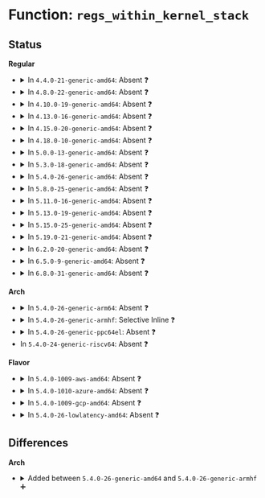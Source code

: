 # Function: <code>regs_within_kernel_stack</code>

## Status
<b>Regular</b>
<ul>
<li>
<details>
<summary>In <code>4.4.0-21-generic-amd64</code>: Absent ❓</summary>

```json
{
  "name": "regs_within_kernel_stack",
  "collision_type": "Unique Static",
  "inline_type": "Full",
  "funcs": [
    {
      "addr": 0,
      "name": "regs_within_kernel_stack",
      "external": false,
      "loc": "arch/x86/include/asm/ptrace.h:197",
      "file": "kernel/trace/trace_kprobe.c",
      "inline": "declared, inlined",
      "caller_inline": [],
      "caller_func": []
    }
  ],
  "symbols": []
}
```
</details>
</li>
<li>
<details>
<summary>In <code>4.8.0-22-generic-amd64</code>: Absent ❓</summary>

```json
{
  "name": "regs_within_kernel_stack",
  "collision_type": "Unique Static",
  "inline_type": "Full",
  "funcs": [
    {
      "addr": 18446744071580370595,
      "name": "regs_within_kernel_stack",
      "external": false,
      "loc": "arch/x86/include/asm/ptrace.h:191",
      "file": "kernel/trace/trace_kprobe.c",
      "inline": "declared, inlined",
      "caller_inline": [
        "kernel/trace/trace_kprobe.c:fetch_stack_u64",
        "kernel/trace/trace_kprobe.c:fetch_stack_u32",
        "kernel/trace/trace_kprobe.c:fetch_stack_u16",
        "kernel/trace/trace_kprobe.c:fetch_stack_u8"
      ],
      "caller_func": []
    }
  ],
  "symbols": []
}
```
</details>
</li>
<li>
<details>
<summary>In <code>4.10.0-19-generic-amd64</code>: Absent ❓</summary>

```json
{
  "name": "regs_within_kernel_stack",
  "collision_type": "Unique Static",
  "inline_type": "Full",
  "funcs": [
    {
      "addr": 18446744071580418339,
      "name": "regs_within_kernel_stack",
      "external": false,
      "loc": "arch/x86/include/asm/ptrace.h:191",
      "file": "kernel/trace/trace_kprobe.c",
      "inline": "declared, inlined",
      "caller_inline": [
        "kernel/trace/trace_kprobe.c:fetch_stack_u64",
        "kernel/trace/trace_kprobe.c:fetch_stack_u32",
        "kernel/trace/trace_kprobe.c:fetch_stack_u16",
        "kernel/trace/trace_kprobe.c:fetch_stack_u8"
      ],
      "caller_func": []
    }
  ],
  "symbols": []
}
```
</details>
</li>
<li>
<details>
<summary>In <code>4.13.0-16-generic-amd64</code>: Absent ❓</summary>

```json
{
  "name": "regs_within_kernel_stack",
  "collision_type": "Unique Static",
  "inline_type": "Full",
  "funcs": [
    {
      "addr": 18446744071580430243,
      "name": "regs_within_kernel_stack",
      "external": false,
      "loc": "arch/x86/include/asm/ptrace.h:191",
      "file": "kernel/trace/trace_kprobe.c",
      "inline": "declared, inlined",
      "caller_inline": [
        "kernel/trace/trace_kprobe.c:fetch_stack_u64",
        "kernel/trace/trace_kprobe.c:fetch_stack_u32",
        "kernel/trace/trace_kprobe.c:fetch_stack_u16",
        "kernel/trace/trace_kprobe.c:fetch_stack_u8"
      ],
      "caller_func": []
    }
  ],
  "symbols": []
}
```
</details>
</li>
<li>
<details>
<summary>In <code>4.15.0-20-generic-amd64</code>: Absent ❓</summary>

```json
{
  "name": "regs_within_kernel_stack",
  "collision_type": "Unique Static",
  "inline_type": "Full",
  "funcs": [
    {
      "addr": 18446744071580486659,
      "name": "regs_within_kernel_stack",
      "external": false,
      "loc": "arch/x86/include/asm/ptrace.h:227",
      "file": "kernel/trace/trace_kprobe.c",
      "inline": "declared, inlined",
      "caller_inline": [
        "kernel/trace/trace_kprobe.c:fetch_stack_u64",
        "kernel/trace/trace_kprobe.c:fetch_stack_u32",
        "kernel/trace/trace_kprobe.c:fetch_stack_u16",
        "kernel/trace/trace_kprobe.c:fetch_stack_u8"
      ],
      "caller_func": []
    }
  ],
  "symbols": []
}
```
</details>
</li>
<li>
<details>
<summary>In <code>4.18.0-10-generic-amd64</code>: Absent ❓</summary>

```json
{
  "name": "regs_within_kernel_stack",
  "collision_type": "Unique Static",
  "inline_type": "Full",
  "funcs": [
    {
      "addr": 18446744071580573983,
      "name": "regs_within_kernel_stack",
      "external": false,
      "loc": "arch/x86/include/asm/ptrace.h:232",
      "file": "kernel/trace/trace_kprobe.c",
      "inline": "declared, inlined",
      "caller_inline": [
        "kernel/trace/trace_kprobe.c:fetch_stack_u64",
        "kernel/trace/trace_kprobe.c:fetch_stack_u32",
        "kernel/trace/trace_kprobe.c:fetch_stack_u16",
        "kernel/trace/trace_kprobe.c:fetch_stack_u8"
      ],
      "caller_func": []
    }
  ],
  "symbols": []
}
```
</details>
</li>
<li>
<details>
<summary>In <code>5.0.0-13-generic-amd64</code>: Absent ❓</summary>

```json
{
  "name": "regs_within_kernel_stack",
  "collision_type": "Unique Static",
  "inline_type": "Full",
  "funcs": [
    {
      "addr": 18446744071580638942,
      "name": "regs_within_kernel_stack",
      "external": false,
      "loc": "arch/x86/include/asm/ptrace.h:234",
      "file": "kernel/trace/trace_kprobe.c",
      "inline": "declared, inlined",
      "caller_inline": [
        "kernel/trace/trace_kprobe.c:process_fetch_insn",
        "kernel/trace/trace_kprobe.c:process_fetch_insn"
      ],
      "caller_func": []
    }
  ],
  "symbols": []
}
```
</details>
</li>
<li>
<details>
<summary>In <code>5.3.0-18-generic-amd64</code>: Absent ❓</summary>

```json
{
  "name": "regs_within_kernel_stack",
  "collision_type": "Unique Static",
  "inline_type": "Full",
  "funcs": [
    {
      "addr": 18446744071580699677,
      "name": "regs_within_kernel_stack",
      "external": false,
      "loc": "arch/x86/include/asm/ptrace.h:241",
      "file": "kernel/trace/trace_kprobe.c",
      "inline": "declared, inlined",
      "caller_inline": [
        "kernel/trace/trace_kprobe.c:process_fetch_insn",
        "kernel/trace/trace_kprobe.c:process_fetch_insn"
      ],
      "caller_func": []
    }
  ],
  "symbols": []
}
```
</details>
</li>
<li>
<details>
<summary>In <code>5.4.0-26-generic-amd64</code>: Absent ❓</summary>

```json
{
  "name": "regs_within_kernel_stack",
  "collision_type": "Unique Static",
  "inline_type": "Full",
  "funcs": [
    {
      "addr": 18446744071580747965,
      "name": "regs_within_kernel_stack",
      "external": false,
      "loc": "arch/x86/include/asm/ptrace.h:241",
      "file": "kernel/trace/trace_kprobe.c",
      "inline": "declared, inlined",
      "caller_inline": [
        "kernel/trace/trace_kprobe.c:process_fetch_insn",
        "kernel/trace/trace_kprobe.c:process_fetch_insn"
      ],
      "caller_func": []
    }
  ],
  "symbols": []
}
```
</details>
</li>
<li>
<details>
<summary>In <code>5.8.0-25-generic-amd64</code>: Absent ❓</summary>

```json
{
  "name": "regs_within_kernel_stack",
  "collision_type": "Unique Static",
  "inline_type": "Full",
  "funcs": [
    {
      "addr": 18446744071580861325,
      "name": "regs_within_kernel_stack",
      "external": false,
      "loc": "arch/x86/include/asm/ptrace.h:254",
      "file": "kernel/trace/trace_kprobe.c",
      "inline": "declared, inlined",
      "caller_inline": [
        "kernel/trace/trace_kprobe.c:process_fetch_insn",
        "kernel/trace/trace_kprobe.c:process_fetch_insn"
      ],
      "caller_func": []
    }
  ],
  "symbols": []
}
```
</details>
</li>
<li>
<details>
<summary>In <code>5.11.0-16-generic-amd64</code>: Absent ❓</summary>

```json
{
  "name": "regs_within_kernel_stack",
  "collision_type": "Unique Static",
  "inline_type": "Full",
  "funcs": [
    {
      "addr": 18446744071580853469,
      "name": "regs_within_kernel_stack",
      "external": false,
      "loc": "arch/x86/include/asm/ptrace.h:274",
      "file": "kernel/trace/trace_kprobe.c",
      "inline": "declared, inlined",
      "caller_inline": [
        "kernel/trace/trace_kprobe.c:process_fetch_insn",
        "kernel/trace/trace_kprobe.c:process_fetch_insn"
      ],
      "caller_func": []
    }
  ],
  "symbols": []
}
```
</details>
</li>
<li>
<details>
<summary>In <code>5.13.0-19-generic-amd64</code>: Absent ❓</summary>

```json
{
  "name": "regs_within_kernel_stack",
  "collision_type": "Unique Static",
  "inline_type": "Full",
  "funcs": [
    {
      "addr": 18446744071580858692,
      "name": "regs_within_kernel_stack",
      "external": false,
      "loc": "arch/x86/include/asm/ptrace.h:277",
      "file": "kernel/trace/trace_kprobe.c",
      "inline": "declared, inlined",
      "caller_inline": [
        "kernel/trace/trace_kprobe.c:process_fetch_insn",
        "kernel/trace/trace_kprobe.c:process_fetch_insn"
      ],
      "caller_func": []
    }
  ],
  "symbols": []
}
```
</details>
</li>
<li>
<details>
<summary>In <code>5.15.0-25-generic-amd64</code>: Absent ❓</summary>

```json
{
  "name": "regs_within_kernel_stack",
  "collision_type": "Unique Static",
  "inline_type": "Full",
  "funcs": [
    {
      "addr": 18446744071581059180,
      "name": "regs_within_kernel_stack",
      "external": false,
      "loc": "arch/x86/include/asm/ptrace.h:277",
      "file": "kernel/trace/trace_kprobe.c",
      "inline": "declared, inlined",
      "caller_inline": [
        "kernel/trace/trace_kprobe.c:process_fetch_insn",
        "kernel/trace/trace_kprobe.c:process_fetch_insn"
      ],
      "caller_func": []
    }
  ],
  "symbols": []
}
```
</details>
</li>
<li>
<details>
<summary>In <code>5.19.0-21-generic-amd64</code>: Absent ❓</summary>

```json
{
  "name": "regs_within_kernel_stack",
  "collision_type": "Unique Static",
  "inline_type": "Full",
  "funcs": [
    {
      "addr": 18446744071581316697,
      "name": "regs_within_kernel_stack",
      "external": false,
      "loc": "arch/x86/include/asm/ptrace.h:281",
      "file": "kernel/trace/trace_kprobe.c",
      "inline": "declared, inlined",
      "caller_inline": [
        "kernel/trace/trace_kprobe.c:process_fetch_insn",
        "kernel/trace/trace_kprobe.c:process_fetch_insn"
      ],
      "caller_func": []
    }
  ],
  "symbols": []
}
```
</details>
</li>
<li>
<details>
<summary>In <code>6.2.0-20-generic-amd64</code>: Absent ❓</summary>

```json
{
  "name": "regs_within_kernel_stack",
  "collision_type": "Unique Static",
  "inline_type": "Full",
  "funcs": [
    {
      "addr": 18446744071581650754,
      "name": "regs_within_kernel_stack",
      "external": false,
      "loc": "arch/x86/include/asm/ptrace.h:281",
      "file": "kernel/trace/trace_kprobe.c",
      "inline": "declared, inlined",
      "caller_inline": [
        "kernel/trace/trace_kprobe.c:process_fetch_insn",
        "kernel/trace/trace_kprobe.c:process_fetch_insn"
      ],
      "caller_func": []
    }
  ],
  "symbols": []
}
```
</details>
</li>
<li>
<details>
<summary>In <code>6.5.0-9-generic-amd64</code>: Absent ❓</summary>

```json
{
  "name": "regs_within_kernel_stack",
  "collision_type": "Static Duplication",
  "inline_type": "Full",
  "funcs": [
    {
      "addr": 18446744071581790919,
      "name": "regs_within_kernel_stack",
      "external": false,
      "loc": "arch/x86/include/asm/ptrace.h:281",
      "file": "kernel/trace/trace_kprobe.c",
      "inline": "declared, inlined",
      "caller_inline": [
        "kernel/trace/trace_kprobe.c:process_fetch_insn",
        "kernel/trace/trace_kprobe.c:process_fetch_insn"
      ],
      "caller_func": []
    },
    {
      "addr": 18446744071581865516,
      "name": "regs_within_kernel_stack",
      "external": false,
      "loc": "arch/x86/include/asm/ptrace.h:281",
      "file": "kernel/trace/trace_fprobe.c",
      "inline": "declared, inlined",
      "caller_inline": [
        "kernel/trace/trace_fprobe.c:process_fetch_insn",
        "kernel/trace/trace_fprobe.c:process_fetch_insn"
      ],
      "caller_func": []
    }
  ],
  "symbols": []
}
```
</details>
</li>
<li>
<details>
<summary>In <code>6.8.0-31-generic-amd64</code>: Absent ❓</summary>

```json
{
  "name": "regs_within_kernel_stack",
  "collision_type": "Static Duplication",
  "inline_type": "Full",
  "funcs": [
    {
      "addr": 18446744071581912263,
      "name": "regs_within_kernel_stack",
      "external": false,
      "loc": "arch/x86/include/asm/ptrace.h:281",
      "file": "kernel/trace/trace_kprobe.c",
      "inline": "declared, inlined",
      "caller_inline": [
        "kernel/trace/trace_kprobe.c:process_fetch_insn",
        "kernel/trace/trace_kprobe.c:process_fetch_insn"
      ],
      "caller_func": []
    },
    {
      "addr": 18446744071581988476,
      "name": "regs_within_kernel_stack",
      "external": false,
      "loc": "arch/x86/include/asm/ptrace.h:281",
      "file": "kernel/trace/trace_fprobe.c",
      "inline": "declared, inlined",
      "caller_inline": [
        "kernel/trace/trace_fprobe.c:process_fetch_insn",
        "kernel/trace/trace_fprobe.c:process_fetch_insn"
      ],
      "caller_func": []
    }
  ],
  "symbols": []
}
```
</details>
</li>
</ul>
<b>Arch</b>
<ul>
<li>
<details>
<summary>In <code>5.4.0-26-generic-arm64</code>: Absent ❓</summary>

```json
{
  "name": "regs_within_kernel_stack",
  "collision_type": "Unique Static",
  "inline_type": "Full",
  "funcs": [
    {
      "addr": 18446603336490214584,
      "name": "regs_within_kernel_stack",
      "external": false,
      "loc": "arch/arm64/kernel/ptrace.c:121",
      "file": "arch/arm64/kernel/ptrace.c",
      "inline": "not declared, inlined",
      "caller_inline": [
        "arch/arm64/kernel/ptrace.c:regs_get_kernel_stack_nth"
      ],
      "caller_func": []
    }
  ],
  "symbols": []
}
```
</details>
</li>
<li>
<details>
<summary>In <code>5.4.0-26-generic-armhf</code>: Selective Inline ❓</summary>

```c
bool regs_within_kernel_stack(struct pt_regs * regs, long unsigned int addr)
```

```json
{
  "name": "regs_within_kernel_stack",
  "collision_type": "Unique Global",
  "inline_type": "Selective",
  "funcs": [
    {
      "addr": 3224422292,
      "name": "regs_within_kernel_stack",
      "external": true,
      "loc": "arch/arm/kernel/ptrace.c:131",
      "file": "arch/arm/kernel/ptrace.c",
      "inline": "not declared, inlined",
      "caller_inline": [
        "arch/arm/kernel/ptrace.c:regs_get_kernel_stack_nth"
      ],
      "caller_func": []
    }
  ],
  "symbols": [
    {
      "addr": 3224422216,
      "name": "regs_within_kernel_stack",
      "section": ".text",
      "bind": "STB_GLOBAL",
      "size": 48
    }
  ]
}
```
</details>
</li>
<li>
<details>
<summary>In <code>5.4.0-26-generic-ppc64el</code>: Absent ❓</summary>

```json
{
  "name": "regs_within_kernel_stack",
  "collision_type": "Unique Static",
  "inline_type": "Full",
  "funcs": [
    {
      "addr": 13835058055285226164,
      "name": "regs_within_kernel_stack",
      "external": false,
      "loc": "arch/powerpc/include/asm/ptrace.h:249",
      "file": "kernel/trace/trace_kprobe.c",
      "inline": "declared, inlined",
      "caller_inline": [
        "kernel/trace/trace_kprobe.c:process_fetch_insn"
      ],
      "caller_func": []
    }
  ],
  "symbols": []
}
```
</details>
</li>
<li>
In <code>5.4.0-24-generic-riscv64</code>: Absent ❓
</li>
</ul>
<b>Flavor</b>
<ul>
<li>
<details>
<summary>In <code>5.4.0-1009-aws-amd64</code>: Absent ❓</summary>

```json
{
  "name": "regs_within_kernel_stack",
  "collision_type": "Unique Static",
  "inline_type": "Full",
  "funcs": [
    {
      "addr": 18446744071580716765,
      "name": "regs_within_kernel_stack",
      "external": false,
      "loc": "arch/x86/include/asm/ptrace.h:241",
      "file": "kernel/trace/trace_kprobe.c",
      "inline": "declared, inlined",
      "caller_inline": [
        "kernel/trace/trace_kprobe.c:process_fetch_insn",
        "kernel/trace/trace_kprobe.c:process_fetch_insn"
      ],
      "caller_func": []
    }
  ],
  "symbols": []
}
```
</details>
</li>
<li>
<details>
<summary>In <code>5.4.0-1010-azure-amd64</code>: Absent ❓</summary>

```json
{
  "name": "regs_within_kernel_stack",
  "collision_type": "Unique Static",
  "inline_type": "Full",
  "funcs": [
    {
      "addr": 18446744071580662973,
      "name": "regs_within_kernel_stack",
      "external": false,
      "loc": "arch/x86/include/asm/ptrace.h:241",
      "file": "kernel/trace/trace_kprobe.c",
      "inline": "declared, inlined",
      "caller_inline": [
        "kernel/trace/trace_kprobe.c:process_fetch_insn",
        "kernel/trace/trace_kprobe.c:process_fetch_insn"
      ],
      "caller_func": []
    }
  ],
  "symbols": []
}
```
</details>
</li>
<li>
<details>
<summary>In <code>5.4.0-1009-gcp-amd64</code>: Absent ❓</summary>

```json
{
  "name": "regs_within_kernel_stack",
  "collision_type": "Unique Static",
  "inline_type": "Full",
  "funcs": [
    {
      "addr": 18446744071580708013,
      "name": "regs_within_kernel_stack",
      "external": false,
      "loc": "arch/x86/include/asm/ptrace.h:241",
      "file": "kernel/trace/trace_kprobe.c",
      "inline": "declared, inlined",
      "caller_inline": [
        "kernel/trace/trace_kprobe.c:process_fetch_insn",
        "kernel/trace/trace_kprobe.c:process_fetch_insn"
      ],
      "caller_func": []
    }
  ],
  "symbols": []
}
```
</details>
</li>
<li>
<details>
<summary>In <code>5.4.0-26-lowlatency-amd64</code>: Absent ❓</summary>

```json
{
  "name": "regs_within_kernel_stack",
  "collision_type": "Unique Static",
  "inline_type": "Full",
  "funcs": [
    {
      "addr": 18446744071580765965,
      "name": "regs_within_kernel_stack",
      "external": false,
      "loc": "arch/x86/include/asm/ptrace.h:241",
      "file": "kernel/trace/trace_kprobe.c",
      "inline": "declared, inlined",
      "caller_inline": [
        "kernel/trace/trace_kprobe.c:process_fetch_insn",
        "kernel/trace/trace_kprobe.c:process_fetch_insn"
      ],
      "caller_func": []
    }
  ],
  "symbols": []
}
```
</details>
</li>
</ul>

## Differences
<b>Arch</b>
<ul>
<li>
<details>
<summary>Added between <code>5.4.0-26-generic-amd64</code> and <code>5.4.0-26-generic-armhf</code> ➕</summary>

```c
bool regs_within_kernel_stack(struct pt_regs * regs, long unsigned int addr)
```
</details>
</li>
</ul>
